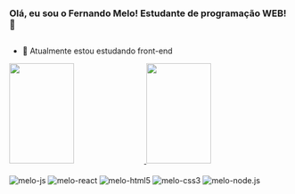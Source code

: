 ### Olá, eu sou o Fernando Melo! Estudante de programação WEB! 👋

##
- 🌱 Atualmente estou estudando front-end

<div>
    <a href="https://github.com/melosc3">
    <img height="180em" width="48%" src="https://github-readme-stats.vercel.app/api?username=melosc3&show_icons=false&theme=dracula&incluide_all_commits=true&count_private=true">
    <img height="180em" width="48%" src="https://github-readme-stats.vercel.app/api/top-langs/?username=melosc3&layout=compact&langs_count=16&theme=dracula">
</div>
  
<div style="display: inline-block;"><br>
    <img align="center" src="https://img.shields.io/badge/JavaScript-F7DF1E?style=for-the-badge&logo=javascript&logoColor=blac" alt="melo-js">
    <img align="center" src="https://img.shields.io/badge/React-20232A?style=for-the-badge&logo=react&logoColor=61DAFB" alt="melo-react">
    <img align="center" src="https://img.shields.io/badge/HTML5-E34F26?style=for-the-badge&logo=html5&logoColor=white" alt="melo-html5">
    <img align="center" src="https://img.shields.io/badge/CSS3-1572B6?style=for-the-badge&logo=css3&logoColor=white" alt="melo-css3">
    <img align="center" src="https://img.shields.io/badge/Node.js-43853D?style=for-the-badge&logo=node.js&logoColor=white" alt="melo-node.js">
</div>
  
##
  
